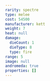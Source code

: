 ```yaml
---
rarity: spectre
type: melee
cost: 54500
manufacturer: kett
weight: 7
heat: null
damage:
  dieCount: 1
  dieType: 8
  type: fire
range: 5
image: null
andromeda: true
properties: []
---
```

